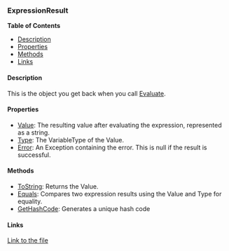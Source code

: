 ### ExpressionResult

**Table of Contents**
- [Description](#description)
- [Properties](#properties)
- [Methods](#methods)
- [Links](#links)

#### Description

This is the object you get back when you call [Evaluate](/api/ExpressionEvaluatorForDotNet.Evaluator.html#ExpressionEvaluatorForDotNet_Evaluator_Evaluate_System_String_). 

#### Properties

- [Value](../api/ExpressionEvaluatorForDotNet.ExpressionResult.html#ExpressionEvaluatorForDotNet_ExpressionResult_Value): The resulting value after evaluating the expression, represented as a string.
- [Type](/api/ExpressionEvaluatorForDotNet.ExpressionResult.html#ExpressionEvaluatorForDotNet_ExpressionResult_Type): The VariableType of the Value.
- [Error](/api/ExpressionEvaluatorForDotNet.ExpressionResult.html#ExpressionEvaluatorForDotNet_ExpressionResult_Error): An Exception containing the error. This is null if the result is successful.

#### Methods

- [ToString](/api/ExpressionEvaluatorForDotNet.ExpressionResult.html#ExpressionEvaluatorForDotNet_ExpressionResult_ToString): Returns the Value.
- [Equals](/api/ExpressionEvaluatorForDotNet.ExpressionResult.html#ExpressionEvaluatorForDotNet_ExpressionResult_Equals_System_Object_): Compares two expression results using the Value and Type for equality.
- [GetHashCode](/api/ExpressionEvaluatorForDotNet.ExpressionResult.html#ExpressionEvaluatorForDotNet_ExpressionResult_GetHashCode): Generates a unique hash code

#### Links

[Link to the file](/api/ExpressionEvaluatorForDotNet.ExpressionResult.html)